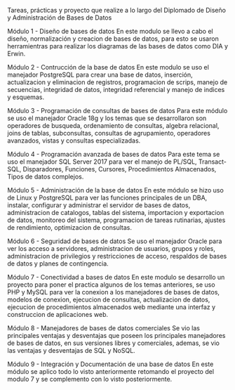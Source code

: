 Tareas, prácticas y proyecto que realize a lo largo del Diplomado de Diseño y Administración de Bases de Datos

Módulo 1 - Diseño de bases de datos
En este modulo se llevo a cabo el diseño, normalización y creacion de bases de datos, para esto se usaron herramientras para realizar los diagramas de las bases de datos como DIA y Erwin.

Módulo 2 - Contrucción de la base de datos
En este modulo se uso el manejador PostgreSQL para crear una base de datos, inserción, actualizacion y eliminacion de registros, programacion de scrips, manejo de secuencias, integridad de datos, integridad referencial y manejo de indices y esquemas.

Módulo 3 - Programación de consultas de bases de datos
Para este módulo se uso el manejador Oracle 18g y los temas que se desarrollaron son operadores de busqueda, ordenamiento de consultas, algebra relacional, joins de tablas, subconsultas, consultas de agrupamiento, operadores avanzados, vistas y consultas especializadas.

Módulo 4 - Programación avanzada de bases de datos
Para este tema se uso el manejador SQL Server 2017 para ver el manejo de PL/SQL, Transact-SQL, Disparadores, Funciones, Cursores, Procedimientos Almacenados, Tipos de datos complejos.

Módulo 5 - Administración de la base de datos
En este módulo se hizo uso de Linux y PostgreSQL para ver las funciones principales de un DBA, instalar, configurar y administrar el servidor de bases de datos, administracion de catalogos, tablas del sistema, importacion y exportacion de datos, monitoreo del sistema, programacion de tareas rutinarias, ajustes de rendimiento, optimizacion de consultas.

Módulo 6 - Seguridad de bases de datos
Se uso el manejador Oracle para ver los acceso a servidores, administracion de usuarios, grupos y roles, administracion de privilegios y restricciones de acceso, respaldos de bases de datos y planes de contingencia.

Módulo 7 - Conectividad a bases de datos
En este modulo se desarrollo un proyecto para poner el practica algunos de los temas anteriores, se uso PHP y MySQL para ver la conexion a los manejadores de bases de datos, modelos de conexion, ejecucion de consultas, actualizacion de datos, ejecucion de procedimientos almacenados web mediante una interfaz y construccion de aplicaciones web.

Módulo 8 - Manejadores de bases de datos comerciales
Se vio las principales ventajas y desventajas que poseen los principales manejadores de bases de datos, en sus versiones libres y comerciales, ademas, se vio las ventajas y desventajas de SQL y NoSQL.

Módulo 9 - Integración y Documentación de una base de datos
En este módulo se aplico todo lo visto anteriormente retomando el proyecto del modulo 7 y se complemento con lo visto posteriormente.
